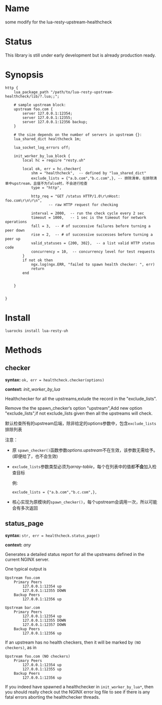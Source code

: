 # Name

some modify  for the lua-resty-upstream-healthcheck

# Status

This library is still under early development but is already production ready.

# Synopsis

```nginx
http {
    lua_package_path "/path/to/lua-resty-upstream-healthcheck/lib/?.lua;;";

    # sample upstream block:
    upstream foo.com {
        server 127.0.0.1:12354;
        server 127.0.0.1:12355;
        server 127.0.0.1:12356 backup;
    }

    # the size depends on the number of servers in upstream {}:
    lua_shared_dict healthcheck 1m;

    lua_socket_log_errors off;

    init_worker_by_lua_block {
        local hc = require "resty.uh"

        local ok, err = hc.checker{
            shm = "healthcheck",  -- defined by "lua_shared_dict"
            exclude_lists = {"a.b.com","b.c.com",}, -- 排除清单，在排除清单中upstream，且值不为false时，不会进行检查
            type = "http",

            http_req = "GET /status HTTP/1.0\r\nHost: foo.com\r\n\r\n",
                    -- raw HTTP request for checking

            interval = 2000,  -- run the check cycle every 2 sec
            timeout = 1000,   -- 1 sec is the timeout for network operations
            fall = 3,  -- # of successive failures before turning a peer down
            rise = 2,  -- # of successive successes before turning a peer up
            valid_statuses = {200, 302},  -- a list valid HTTP status code
            concurrency = 10,  -- concurrency level for test requests
        }
        if not ok then
            ngx.log(ngx.ERR, "failed to spawn health checker: ", err)
            return
        end


    }


}
```

# Install

`luarocks install lua-resty-uh`



# Methods

## checker

**syntax:** `ok, err = healthcheck.checker(options)`

**context:** *init_worker_by_lua*

Healthchecker for all the upstreams,exlude the record in the "exclude_lists".

Remove the the spawn_checker‘s option "upstream",Add new option "exclude_lists",if not exclude_lists given then all the upstreams will check.

默认检查所有的upstream后端，除非给定的options参数中，包含`exclude_lists`排除列表

注意：

- 原 `spawn_checker()`函数参数*options.upstream*不在生效，该参数无需给予。(即便给了，也不会生效)

- `exclude_lists`参数类型必须为*array-table*，每个在列表中的值都**不会**加入检查目标

  例:

  ```
  exclude_lists = {"a.b.com","b.c.com",}, 
  ```

- 核心实现为原模块的`spawn_checker()`，每个upstream会调用一次，所以可能会有多次返回



## status_page

**syntax:** `str, err = healthcheck.status_page()`

**context:** *any*

Generates a detailed status report for all the upstreams defined in the current NGINX server.

One typical output is

```
Upstream foo.com
    Primary Peers
        127.0.0.1:12354 up
        127.0.0.1:12355 DOWN
    Backup Peers
        127.0.0.1:12356 up

Upstream bar.com
    Primary Peers
        127.0.0.1:12354 up
        127.0.0.1:12355 DOWN
        127.0.0.1:12357 DOWN
    Backup Peers
        127.0.0.1:12356 up
```

If an upstream has no health checkers, then it will be marked by `(NO checkers)`, as in

```
Upstream foo.com (NO checkers)
    Primary Peers
        127.0.0.1:12354 up
        127.0.0.1:12355 up
    Backup Peers
        127.0.0.1:12356 up
```

If you indeed have spawned a healthchecker in `init_worker_by_lua*`, then you should really
check out the NGINX error log file to see if there is any fatal errors aborting the healthchecker threads.